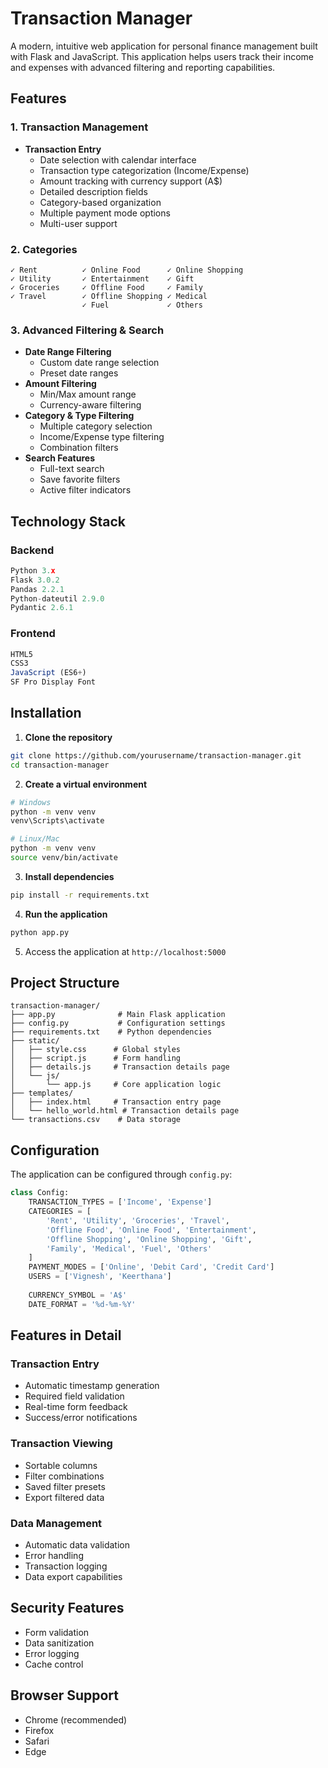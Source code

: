 
# Transaction Manager

A modern, intuitive web application for personal finance management built with Flask and JavaScript. This application helps users track their income and expenses with advanced filtering and reporting capabilities.

## Features

### 1. Transaction Management
- **Transaction Entry**
  - Date selection with calendar interface
  - Transaction type categorization (Income/Expense)
  - Amount tracking with currency support (A$)
  - Detailed description fields
  - Category-based organization
  - Multiple payment mode options
  - Multi-user support

### 2. Categories
```
✓ Rent          ✓ Online Food      ✓ Online Shopping
✓ Utility       ✓ Entertainment    ✓ Gift
✓ Groceries     ✓ Offline Food     ✓ Family
✓ Travel        ✓ Offline Shopping ✓ Medical
                ✓ Fuel             ✓ Others
```

### 3. Advanced Filtering & Search
- **Date Range Filtering**
  - Custom date range selection
  - Preset date ranges
- **Amount Filtering**
  - Min/Max amount range
  - Currency-aware filtering
- **Category & Type Filtering**
  - Multiple category selection
  - Income/Expense type filtering
  - Combination filters
- **Search Features**
  - Full-text search
  - Save favorite filters
  - Active filter indicators

## Technology Stack

### Backend
```python
Python 3.x
Flask 3.0.2
Pandas 2.2.1
Python-dateutil 2.9.0
Pydantic 2.6.1
```

### Frontend
```javascript
HTML5
CSS3
JavaScript (ES6+)
SF Pro Display Font
```

## Installation

1. **Clone the repository**
```bash
git clone https://github.com/yourusername/transaction-manager.git
cd transaction-manager
```

2. **Create a virtual environment**
```bash
# Windows
python -m venv venv
venv\Scripts\activate

# Linux/Mac
python -m venv venv
source venv/bin/activate
```

3. **Install dependencies**
```bash
pip install -r requirements.txt
```

4. **Run the application**
```bash
python app.py
```

5. Access the application at `http://localhost:5000`

## Project Structure
```
transaction-manager/
├── app.py              # Main Flask application
├── config.py           # Configuration settings
├── requirements.txt    # Python dependencies
├── static/
│   ├── style.css      # Global styles
│   ├── script.js      # Form handling
│   ├── details.js     # Transaction details page
│   └── js/
│       └── app.js     # Core application logic
├── templates/
│   ├── index.html     # Transaction entry page
│   └── hello_world.html # Transaction details page
└── transactions.csv    # Data storage
```

## Configuration

The application can be configured through `config.py`:
```python
class Config:
    TRANSACTION_TYPES = ['Income', 'Expense']
    CATEGORIES = [
        'Rent', 'Utility', 'Groceries', 'Travel', 
        'Offline Food', 'Online Food', 'Entertainment',
        'Offline Shopping', 'Online Shopping', 'Gift', 
        'Family', 'Medical', 'Fuel', 'Others'
    ]
    PAYMENT_MODES = ['Online', 'Debit Card', 'Credit Card']
    USERS = ['Vignesh', 'Keerthana']
    
    CURRENCY_SYMBOL = 'A$'
    DATE_FORMAT = '%d-%m-%Y'
```

## Features in Detail

### Transaction Entry
- Automatic timestamp generation
- Required field validation
- Real-time form feedback
- Success/error notifications

### Transaction Viewing
- Sortable columns
- Filter combinations
- Saved filter presets
- Export filtered data

### Data Management
- Automatic data validation
- Error handling
- Transaction logging
- Data export capabilities

## Security Features
- Form validation
- Data sanitization
- Error logging
- Cache control

## Browser Support
- Chrome (recommended)
- Firefox
- Safari
- Edge

